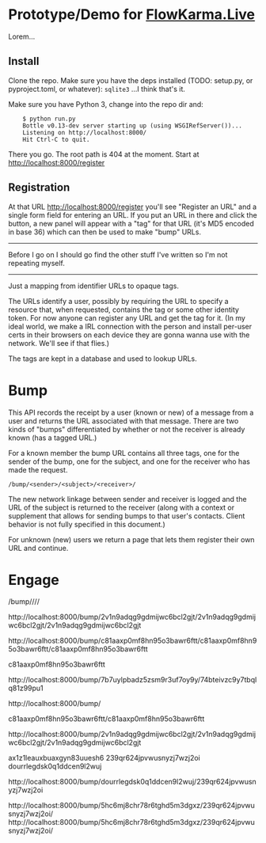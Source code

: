 # Prototype/Demo for [FlowKarma.Live](https://FlowKarma.Live)


Lorem...

## Install

Clone the repo.  Make sure you have the deps installed (TODO: setup.py,
or pyproject.toml, or whatever): `sqlite3`   ...I think that's it.

Make sure you have Python 3, change into the repo dir and:

```
    $ python run.py 
    Bottle v0.13-dev server starting up (using WSGIRefServer())...
    Listening on http://localhost:8000/
    Hit Ctrl-C to quit.
```

There you go.  The root path is 404 at the moment.  Start at
[http://localhost:8000/register](http://localhost:8000/register)

## Registration

At that URL 
[http://localhost:8000/register](http://localhost:8000/register)
you'll see "Register an URL" and a single form field for entering an URL.
If you put an URL in there and click the button, a new panel will appear
with a "tag" for that URL (it's MD5 encoded in base 36) which can then be
used to make "bump" URLs.

--------------------

Before I go on I should go find the other stuff I've written so I'm not
repeating myself.

--------------------


Just a mapping from identifier URLs to opaque tags.

The URLs identify a user, possibly by requiring the URL to specify a
resource that, when requested, contains the tag or some other identity
token.  For now anyone can register any URL and get the tag for it.  (In
my ideal world, we make a IRL connection with the person and install
per-user certs in their browsers on each device they are gonna wanna use
with the network.  We'll see if that flies.)

The tags are kept in a database and used to lookup URLs.


Bump
================================

This API records the receipt by a user (known or new) of a message from a
user and returns the URL associated with that message.  There are two
kinds of "bumps" differentiated by whether or not the receiver is already
known (has a tagged URL.)

For a known member the bump URL contains all three tags, one for the
sender of the bump, one for the subject, and one for the receiver who has
made the request.

    /bump/<sender>/<subject>/<receiver>/

The new network linkage between sender and receiver is logged and the URL
of the subject is returned to the receiver (along with a context or
supplement that allows for sending bumps to that user's contacts.  Client
behavior is not fully specified in this document.)

For unknown (new) users we return a page that lets them register their
own URL and continue.


Engage
================================


/bump/<sender>/<subject>/<receiver>/



http://localhost:8000/bump/2v1n9adqg9gdmijwc6bcl2gjt/2v1n9adqg9gdmijwc6bcl2gjt/2v1n9adqg9gdmijwc6bcl2gjt

http://localhost:8000/bump/c81aaxp0mf8hn95o3bawr6ftt/c81aaxp0mf8hn95o3bawr6ftt/c81aaxp0mf8hn95o3bawr6ftt

c81aaxp0mf8hn95o3bawr6ftt


http://localhost:8000/bump/7b7uylpbadz5zsm9r3uf7oy9y/74bteivzc9y7tbqlq81z99pu1

http://localhost:8000/bump/


c81aaxp0mf8hn95o3bawr6ftt/c81aaxp0mf8hn95o3bawr6ftt


http://localhost:8000/bump/2v1n9adqg9gdmijwc6bcl2gjt/2v1n9adqg9gdmijwc6bcl2gjt/2v1n9adqg9gdmijwc6bcl2gjt

ax1z1leauxbuaxgyn83uuesh6
239qr624jpvwusnyzj7wzj2oi
dourrlegdsk0q1ddcen9l2wuj

http://localhost:8000/bump/dourrlegdsk0q1ddcen9l2wuj/239qr624jpvwusnyzj7wzj2oi



http://localhost:8000/bump/5hc6mj8chr78r6tghd5m3dgxz/239qr624jpvwusnyzj7wzj2oi/
http://localhost:8000/bump/5hc6mj8chr78r6tghd5m3dgxz/239qr624jpvwusnyzj7wzj2oi/

